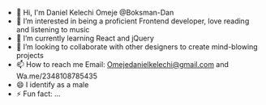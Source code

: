 - 👋 Hi, I'm Daniel Kelechi Omeje @Boksman-Dan
- 👀 I’m interested in being a proficient Frontend developer, love reading and listening to music 
- 🌱 I’m currently learning React and jQuery
- 💞️ I’m looking to collaborate with other designers to create mind-blowing projects 
- 📫 How to reach me Email: Omejedanielkelechi@gmail.com and Wa.me/2348108785435
- 😄 I identify as a male 
- ⚡ Fun fact: ...

<!---
Boksman-Dan/Boksman-Dan is a ✨ special ✨ repository because its `README.md` (this file) appears on your GitHub profile.
You can click the Preview link to take a look at your changes.
--->
